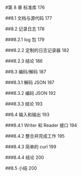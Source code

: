 #第 8 章 标准库 176 

##8.1 文档与源代码 177 

##8.2 记录日志 178 

###8.2.1 log 包 179 

###8.2.2 定制的日志记录器 182 

###8.2.3 结论 186 

##8.3 编码/解码 187 

###8.3.1 解码 JSON 187 

###8.3.2 编码 JSON 192 

###8.3.3 结论 193 

##8.4 输入和输出 193

###8.4.1 Writer 和 Reader 接口 194 

###8.4.2 整合并完成工作 195 

###8.4.3 简单的 curl 199 

###8.4.4 结论 200

##8.5 小结 200  